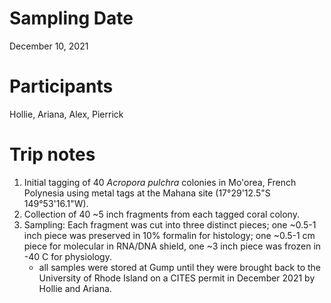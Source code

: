 # Sampling Date
December 10, 2021

# Participants
Hollie, Ariana, Alex, Pierrick

# Trip notes
1. Initial tagging of 40 *Acropora pulchra* colonies in Mo'orea, French Polynesia using metal tags at the Mahana site (17°29'12.5"S 149°53'16.1"W). 
2. Collection of 40 ~5 inch fragments from each tagged coral colony.
3. Sampling: Each fragment was cut into three distinct pieces; one ~0.5-1 inch piece was preserved in 10% formalin for histology; one ~0.5-1 cm piece for molecular in RNA/DNA shield, one ~3 inch piece was frozen in -40 C for physiology. 
    - all samples were stored at Gump until they were brought back to the University of Rhode Island on a CITES permit in December 2021 by Hollie and Ariana.

